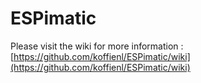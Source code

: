 # ESPimatic
Please visit the wiki for more information : [https://github.com/koffienl/ESPimatic/wiki](https://github.com/koffienl/ESPimatic/wiki)
